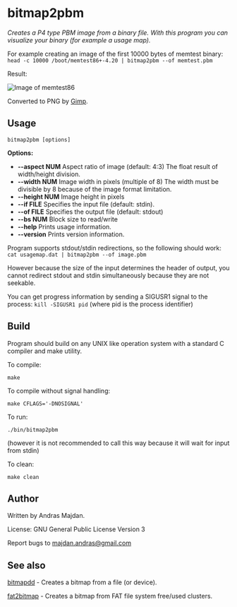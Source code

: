 # bitmap2pbm

*Creates a P4 type PBM image from a binary file. With this program you can visualize your binary (for example a usage map).*

For example creating an image of the first 10000 bytes of memtest binary:
```head -c 10000 /boot/memtest86+-4.20 | bitmap2pbm --of memtest.pbm```

Result:

![Image of memtest86](http://fejlesztek.hu/wp-content/uploads/2013/11/bitmap2pbm.png)

Converted to PNG by [Gimp](http://www.gimp.org/).

## Usage

```bitmap2pbm [options]```

**Options:**

* **--aspect NUM**
Aspect ratio of image (default: 4:3)
The float result of width/height division.
* **--width NUM**
Image width in pixels (multiple of 8)
The width must be divisible by 8 because of the image format limitation.
* **--height NUM**
Image height in pixels
* **--if FILE**
Specifies the input file (default: stdin).
* **--of FILE**
Specifies the output file (default: stdout)
* **--bs NUM**
Block size to read/write
* **--help**
Prints usage information.
* **--version**
Prints version information.

Program supports stdout/stdin redirections, so the following should work:
```cat usagemap.dat | bitmap2pbm --of image.pbm```

However because the size of the input determines the header of output, you cannot redirect stdout and stdin simultaneously because they are not seekable.

You can get progress information by sending a SIGUSR1 signal to the process:
```kill -SIGUSR1 pid``` (where pid is the process identifier)

## Build
Program should build on any UNIX like operation system with a standard C compiler and make utility.

To compile:
```
make
```

To compile without signal handling:
```
make CFLAGS='-DNOSIGNAL'
```

To run:
```
./bin/bitmap2pbm
```
(however it is not recommended to call this way because it will wait for input from stdin)

To clean:
```
make clean
```

## Author

Written by Andras Majdan.

License: GNU General Public License Version 3

Report bugs to <majdan.andras@gmail.com>

## See also

[bitmapdd](https://github.com/andmaj/bitmapdd) - Creates a bitmap from a file (or device).

[fat2bitmap](https://github.com/andmaj/fat2bitmap) - Creates a bitmap from FAT file system free/used clusters. 
